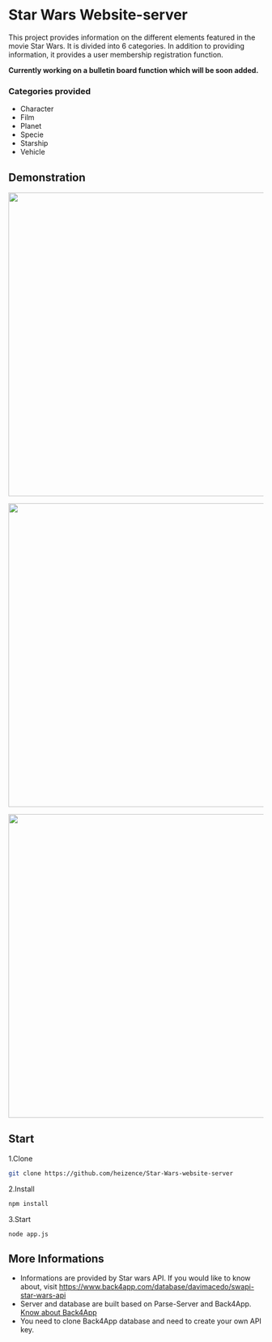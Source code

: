 # Star Wars Website-server
This project provides information on the different elements featured in the movie Star Wars. It is divided into 6 categories. In addition to providing information, it provides a user membership registration function.

__Currently working on a bulletin board function which will be soon added.__

### Categories provided
+ Character
+ Film
+ Planet
+ Specie
+ Starship
+ Vehicle

## Demonstration
<img src="https://user-images.githubusercontent.com/47074893/80310626-abba6900-8816-11ea-9ef5-a781c79da67f.png" width="600px" height="auto" alt=""></img><br/>

<img src="https://user-images.githubusercontent.com/47074893/80310627-ae1cc300-8816-11ea-8569-918abe18face.png" width="600px" height="auto" alt=""></img><br/>

<img src="https://user-images.githubusercontent.com/47074893/80310629-afe68680-8816-11ea-8160-4f7f33b18df7.png" width="600px" height="auto" alt=""></img><br/>

## Start

1.Clone

```bash
git clone https://github.com/heizence/Star-Wars-website-server
```

2.Install 

```bash
npm install
```

3.Start

```
node app.js
```

## More Informations
+ Informations are provided by Star wars API. If you would like to know about, visit https://www.back4app.com/database/davimacedo/swapi-star-wars-api
+ Server and database are built based on Parse-Server and Back4App. [Know about Back4App](https://www.back4app.com/docs/app-migration/introduction)
+ You need to clone Back4App database and need to create your own API key.
